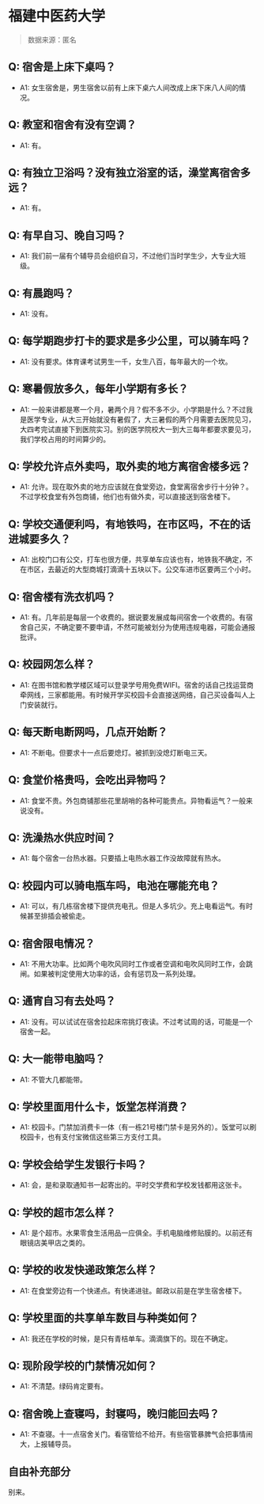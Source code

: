 # 福建中医药大学

> 数据来源：匿名

## Q: 宿舍是上床下桌吗？

- A1: 女生宿舍是，男生宿舍以前有上床下桌六人间改成上床下床八人间的情况。

## Q: 教室和宿舍有没有空调？

- A1: 有。

## Q: 有独立卫浴吗？没有独立浴室的话，澡堂离宿舍多远？

- A1: 有。

## Q: 有早自习、晚自习吗？

- A1: 我们前一届有个辅导员会组织自习，不过他们当时学生少，大专业大班级。

## Q: 有晨跑吗？

- A1: 没有。

## Q: 每学期跑步打卡的要求是多少公里，可以骑车吗？

- A1: 没有要求。体育课考试男生一千，女生八百，每年最大的一个坎。

## Q: 寒暑假放多久，每年小学期有多长？

- A1: 一般来讲都是寒一个月，暑两个月？假不多不少。小学期是什么？不过我是医学专业，从大三开始就没有暑假了，大三暑假的两个月需要去医院见习，大四考完试直接下到医院实习。别的医学院校大一到大三每年都要求要见习，我们学校占用的时间算少的。

## Q: 学校允许点外卖吗，取外卖的地方离宿舍楼多远？

- A1: 允许。现在取外卖的地方应该就在食堂旁边，食堂离宿舍步行十分钟？。不过学校食堂有外包商铺，他们也有做外卖，可以直接送到宿舍楼下。

## Q: 学校交通便利吗，有地铁吗，在市区吗，不在的话进城要多久？

- A1: 出校门口有公交，打车也很方便，共享单车应该也有，地铁我不确定，不在市区，去最近的大型商城打滴滴十五块以下。公交车进市区要两三个小时。

## Q: 宿舍楼有洗衣机吗？

- A1: 有。几年前是每层一个收费的。据说要发展成每间宿舍一个收费的。有宿舍自己买，不确定要不要申请，不然可能被划分为使用违规电器，可能会通报批评。

## Q: 校园网怎么样？

- A1: 在图书馆和教学楼区域可以登录学号用免费WIFI。宿舍的话自己找运营商牵网线，三家都能用。有时候开学买校园卡会直接送网络，自己买设备叫人上门安装就行。

## Q: 每天断电断网吗，几点开始断？

- A1: 不断电。但要求十一点后要熄灯。被抓到没熄灯断电三天。

## Q: 食堂价格贵吗，会吃出异物吗？

- A1: 食堂不贵。外包商铺那些花里胡哨的各种可能贵点。异物看运气？一般来说没有。

## Q: 洗澡热水供应时间？

- A1: 每个宿舍一台热水器。只要插上电热水器工作没故障就有热水。

## Q: 校园内可以骑电瓶车吗，电池在哪能充电？

- A1: 可以，有几栋宿舍楼下提供充电孔。但是人多坑少。充上电看运气。有时候甚至排插会被偷走。

## Q: 宿舍限电情况？

- A1: 不用大功率。比如两个电吹风同时工作或者空调和电吹风同时工作，会跳闸。如果被判定使用大功率的话，会有惩罚及一系列处理。

## Q: 通宵自习有去处吗？

- A1: 没有。可以试试在宿舍拉起床帘挑灯夜读。不过考试周的话，可能是一个宿舍一起。

## Q: 大一能带电脑吗？

- A1: 不管大几都能带。

## Q: 学校里面用什么卡，饭堂怎样消费？

- A1: 校园卡。门禁加消费卡一体（有一栋21号楼门禁卡是另外的）。饭堂可以刷校园卡，也有支付宝微信这些第三方支付工具。

## Q: 学校会给学生发银行卡吗？

- A1: 会，是和录取通知书一起寄出的。平时交学费和学校发钱都用这张卡。

## Q: 学校的超市怎么样？

- A1: 是个超市。水果零食生活用品一应俱全。手机电脑维修贴膜的。以前还有眼镜店美甲店之类的。

## Q: 学校的收发快递政策怎么样？

- A1: 在食堂旁边有一个快递点。有快递进驻。邮政以前是在学生宿舍楼下。

## Q: 学校里面的共享单车数目与种类如何？

- A1: 我还在学校的时候，是只有青桔单车。滴滴旗下的。现在不确定。

## Q: 现阶段学校的门禁情况如何？

- A1: 不清楚。绿码肯定要有。

## Q: 宿舍晚上查寝吗，封寝吗，晚归能回去吗？

- A1: 不查寝。十一点宿舍关门。看宿管给不给开。有些宿管暴脾气会把事情闹大，上报辅导员。

## 自由补充部分

别来。
